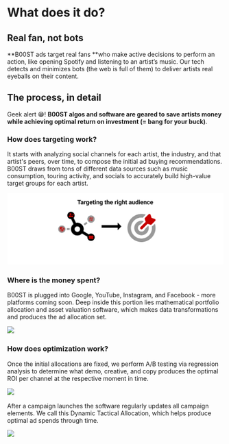 # What does it do?

## Real fan, not bots&#x20;

**B00ST ads target real fans **who make active decisions to perform an action, like opening Spotify and listening to an artist’s music. Our tech detects and minimizes bots (the web is full of them) to deliver artists real eyeballs on their content.

## The process, in detail

Geek alert 😁! **B00ST algos and software are geared to save artists money while achieving optimal return on investment (= bang for your buck)**.

### How does targeting work?

It starts with analyzing social channels for each artist, the industry, and that artist's peers, over time, to compose the initial ad buying recommendations. B00ST draws from tons of different data sources such as music consumption, touring activity, and socials to accurately build high-value target groups for each artist.

![](../../.gitbook/assets/targeting-the-right-audience.svg)

### Where is the money spent?

B00ST is plugged into Google, YouTube, Instagram, and Facebook - more platforms coming soon. Deep inside this portion lies mathematical portfolio allocation and asset valuation software, which makes data transformations and produces the ad allocation set.&#x20;

![](../../.gitbook/assets/allocating\_budget\_optimally\_across\_socials\_pd5sx9.svg)

### How does optimization work?

Once the initial allocations are fixed, we perform A/B testing via regression analysis to determine what demo, creative, and copy produces the optimal ROI per channel at the respective moment in time.

![](../../.gitbook/assets/a\_b\_testing\_to\_get\_the\_best\_results\_iptjk2.svg)

After a campaign launches the software regularly updates all campaign elements. We call this Dynamic Tactical Allocation, which helps produce optimal ad spends through time.

![](../../.gitbook/assets/updating\_campaign\_elements\_in\_real\_time\_erqrgq.svg)

